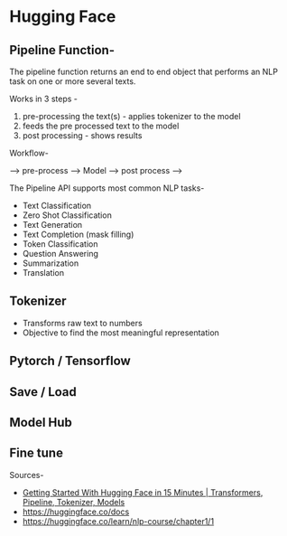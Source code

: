 # Hugging Face

## Pipeline Function-

The pipeline function returns an end to end object that performs an NLP task on one or more several texts.

Works in 3 steps -
1) pre-processing the text(s) -  applies tokenizer to the model
2) feeds the pre processed text to the model 
3) post processing - shows results

Workflow-

--> pre-process --> Model --> post process -->

The Pipeline API supports most common NLP tasks-
- Text Classification
- Zero Shot Classification
- Text Generation
- Text Completion (mask filling)
- Token Classification
- Question Answering
- Summarization
- Translation

## Tokenizer

- Transforms raw text to numbers
- Objective to find the most meaningful representation

## Pytorch / Tensorflow

## Save / Load

## Model Hub

## Fine tune

Sources-
- [Getting Started With Hugging Face in 15 Minutes | Transformers, Pipeline, Tokenizer, Models](https://youtu.be/QEaBAZQCtwE)
- https://huggingface.co/docs
- https://huggingface.co/learn/nlp-course/chapter1/1